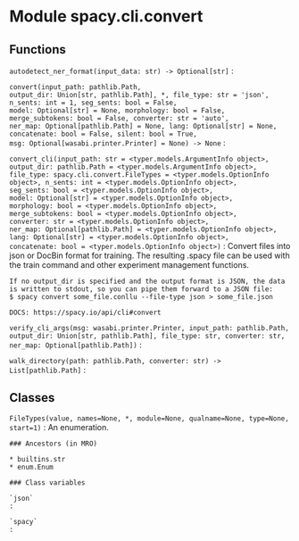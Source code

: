 Module spacy.cli.convert
========================

Functions
---------

    
`autodetect_ner_format(input_data: str) ‑> Optional[str]`
:   

    
`convert(input_path: pathlib.Path, output_dir: Union[str, pathlib.Path], *, file_type: str = 'json', n_sents: int = 1, seg_sents: bool = False, model: Optional[str] = None, morphology: bool = False, merge_subtokens: bool = False, converter: str = 'auto', ner_map: Optional[pathlib.Path] = None, lang: Optional[str] = None, concatenate: bool = False, silent: bool = True, msg: Optional[wasabi.printer.Printer] = None) ‑> None`
:   

    
`convert_cli(input_path: str = <typer.models.ArgumentInfo object>, output_dir: pathlib.Path = <typer.models.ArgumentInfo object>, file_type: spacy.cli.convert.FileTypes = <typer.models.OptionInfo object>, n_sents: int = <typer.models.OptionInfo object>, seg_sents: bool = <typer.models.OptionInfo object>, model: Optional[str] = <typer.models.OptionInfo object>, morphology: bool = <typer.models.OptionInfo object>, merge_subtokens: bool = <typer.models.OptionInfo object>, converter: str = <typer.models.OptionInfo object>, ner_map: Optional[pathlib.Path] = <typer.models.OptionInfo object>, lang: Optional[str] = <typer.models.OptionInfo object>, concatenate: bool = <typer.models.OptionInfo object>)`
:   Convert files into json or DocBin format for training. The resulting .spacy
    file can be used with the train command and other experiment management
    functions.
    
    If no output_dir is specified and the output format is JSON, the data
    is written to stdout, so you can pipe them forward to a JSON file:
    $ spacy convert some_file.conllu --file-type json > some_file.json
    
    DOCS: https://spacy.io/api/cli#convert

    
`verify_cli_args(msg: wasabi.printer.Printer, input_path: pathlib.Path, output_dir: Union[str, pathlib.Path], file_type: str, converter: str, ner_map: Optional[pathlib.Path])`
:   

    
`walk_directory(path: pathlib.Path, converter: str) ‑> List[pathlib.Path]`
:   

Classes
-------

`FileTypes(value, names=None, *, module=None, qualname=None, type=None, start=1)`
:   An enumeration.

    ### Ancestors (in MRO)

    * builtins.str
    * enum.Enum

    ### Class variables

    `json`
    :

    `spacy`
    :